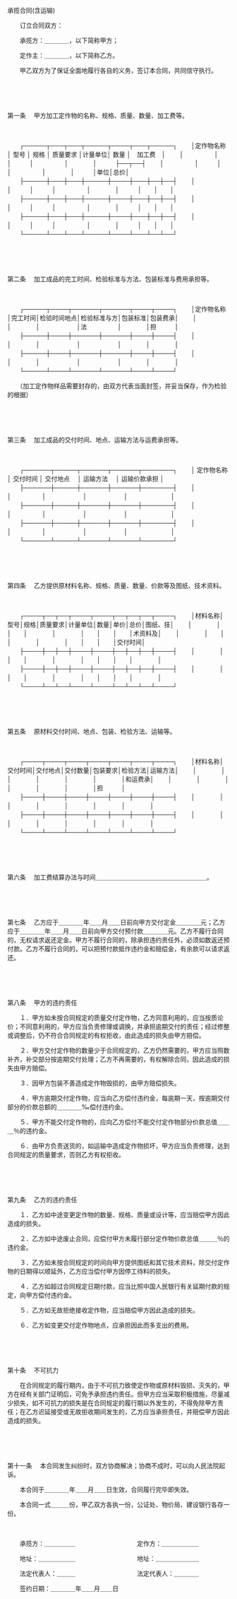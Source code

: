 



承揽合同(含运输)



 

　　订立合同双方：　　

　　承揽方：＿＿＿＿，以下简称甲方；

　　定作主：＿＿＿＿，以下简称乙方。　　

　　甲乙双方为了保证全面地履行各自的义务，签订本合同，共同信守执行。

　　

　　

第一条
　甲方加工定作物的名称、规格、质量、数量、加工费等。

　　


　　┌─────┬───┬───┬─────┬────┬───┬─────┐
　　│定作物名称│ 型号 │ 规格 │ 质量要求 │计量单位│ 数量 │　加工费　│
　　│　　　　　│　　　│　　　│　　　　　│　　　　│　　　├──┬──┤
　　│　　　　　│　　　│　　　│　　　　　│　　　　│　　　│单位│总价│
　　├─────┼───┼───┼─────┼────┼───┼──┼──┤
　　│　　　　　│　　　│　　　│　　　　　│　　　　│　　　│　　│　　│
　　├─────┼───┼───┼─────┼────┼───┼──┼──┤
　　│　　　　　│　　　│　　　│　　　　　│　　　　│　　　│　　│　　│
　　├─────┼───┼───┼─────┼────┼───┼──┼──┤
　　│　　　　　│　　　│　　　│　　　　　│　　　　│　　　│　　│　　│
　　└─────┴───┴───┴─────┴────┴───┴──┴──┘
　　


　　

　　

第二条
　加工成品的完工时间、检验标准与方法、包装标准与费用承担等。

　　


　　┌─────┬────┬──────┬──────┬────┬────┐
　　│定作物名称│完工时间│检验时间地点│检验标准与方│包装标准│包装费承│
　　│　　　　　│　　　　│　　　　　　│法　　　　　│　　　　│担　　　│
　　├─────┼────┼──────┼──────┼────┼────┤
　　│　　　　　│　　　　│　　　　　　│　　　　　　│　　　　│　　　　│
　　├─────┼────┼──────┼──────┼────┼────┤
　　│　　　　　│　　　　│　　　　　　│　　　　　　│　　　　│　　　　│
　　└─────┴────┴──────┴──────┴────┴────┘
　　


　　（加工定作物样品需要封存的，由双方代表当面封签，并妥当保存，作为检验的根据）

　　

　　

第三条
　加工成品的交付时间、地点、运输方法与运费承担等。

　　


　　┌──────┬─────┬──────┬──────┬───────┐
　　│ 定作物名称 │ 交付时间 │ 交付地点　 │ 运输方法　 │ 运输价款承担 │
　　├──────┼─────┼──────┼──────┼───────┤
　　│　　　　　　│　　　　　│　　　　　　│　　　　　　│　　　　　　　│
　　├──────┼─────┼──────┼──────┼───────┤
　　│　　　　　　│　　　　　│　　　　　　│　　　　　　│　　　　　　　│
　　├──────┼─────┼──────┼──────┼───────┤
　　│　　　　　　│　　　　　│　　　　　　│　　　　　　│　　　　　　　│
　　└──────┴─────┴──────┴──────┴───────┘
　　


　　

　　

第四条
　乙方提供原材料名称、规格、质量、数量、价款等及图纸、技术资料。

　　


　　┌────┬──┬──┬────┬────┬──┬──┬──┬────┐
　　│材料名称│型号│规格│质量要求│计量单位│数量│单价│总价│图纸、技│
　　│　　　　│　　│　　│　　　　│　　　　│　　│　　│　　│术资料及│
　　│　　　　│　　│　　│　　　　│　　　　│　　│　　│　　│交付时间│
　　├────┼──┼──┼────┼────┼──┼──┼──┼────┤
　　│　　　　│　　│　　│　　　　│　　　　│　　│　　│　　│　　　　│
　　├────┼──┼──┼────┼────┼──┼──┼──┼────┤
　　│　　　　│　　│　　│　　　　│　　　　│　　│　　│　　│　　　　│
　　└────┴──┴──┴────┴────┴──┴──┴──┴────┘
　　


　　

　　

第五条
　原材料交付时间、地点、包装、检验方法、运输等。

　　


　　┌────┬────┬────┬────┬────┬────┬────┐
　　│材料名称│交付时间│交付地点│交付数量│包装要求│检验方法│运输方法│
　　│　　　　│　　　　│　　　　│　　　　│　　　　│　　　　│和运费承│
　　│　　　　│　　　　│　　　　│　　　　│　　　　│　　　　│担　　　│
　　├────┼────┼────┼────┼────┼────┼────┤
　　│　　　　│　　　　│　　　　│　　　　│　　　　│　　　　│　　　　│
　　├────┼────┼────┼────┼────┼────┼────┤
　　│　　　　│　　　　│　　　　│　　　　│　　　　│　　　　│　　　　│
　　└────┴────┴────┴────┴────┴────┴────┘
　　


　　

　　

第六条
　加工费结算办法与时间＿＿＿＿＿＿＿＿＿＿＿＿＿＿＿＿＿＿。

　　

　　

第七条
　乙方应于＿＿＿＿年＿＿月＿＿日前向甲方交付定金＿＿＿＿元；乙方应于＿＿＿＿年＿＿月＿＿日前向甲方交付预付款＿＿＿＿元。乙方不履行合同的，无权请求返还定金。甲方不履行合同的，除承担违约责任外，必须如数返还预付款。乙方不履行合同的，可以把预付款抵作违约金和赔偿金，有余款可以请求返还。

　　

　　

第八条
　甲方的违约责任

　　１．甲方如未按合同规定的质量交付定作物，乙方同意利用的，应当按质论价；不同意利用的，甲方应当负责修理或调换，并承担逾期交付的责任；经过修整或调整后，仍不符合合同规定的有权拒收，由此造成的损失由甲方赔偿。

　　２．甲方交付定作物的数量少于合同规定的，乙方仍然需要的，甲方应当照数补齐，补交部分按逾期交付处理；乙方不再需要的，有权解除合同，因此造成的损失由甲方赔偿。

　　３．因甲方包装不善造成定作物毁损的，由甲方赔偿损失。

　　４．甲方逾期交付定作物，应当向乙方偿付违约金，每逾期一天，按逾期交付部分的价款总额的＿＿＿＿‰偿付违约金。

　　５．甲方不能交付定作物的，应向乙方偿付不能交付定作物部分价款总值＿＿＿％的违约金。

　　６．由甲方负责送货的，如运输中造成定作物损坏，甲方应当负责修理，达到合同规定的质量要求，否则乙方有权拒收。

　　

　　

第九条
　乙方的违约责任

　　１．乙方如中途变更定作物的数量、规格、质量或设计等，应当赔偿甲方因此造成的损失。

　　２．乙方如中途废止合同，应偿付甲方未履行部分定作物价款总值＿＿＿％的违约金。

　　３．乙方如未按合同规定的时间向甲方提供图纸和其它技术资料，除交付定作物的日期得以顺延外，乙方应当偿付甲方因停工待料的损失。

　　４．乙方如超过合同规定日期付款，应当比照中国人民银行有关延期付款的规定，向甲方偿付违约金。

　　５．乙方如无故拒绝接收定作物，应当赔偿甲方因此造成的损失。

　　６．乙方如变更交付定作物地点，应承担因此而多支出的费用。

　　

　　

第十条
　不可抗力

　　在合同规定的履行期内，由于不可抗力致使定作物或原材料毁损、灭失的，甲方在经有关部门证明后，可免予承担违约责任。但甲方应当采取积极措施，尽量减少损失，如不可抗力的损失是在合同规定的履行期以外发生的，不得免除甲方责任；在乙方迟延接受或无故拒收期间发生的，乙方应当承担责任，并赔偿甲方因此造成的损失。

　　

　　

第十一条
　本合同发生纠纷时，双方协商解决；协商不成时，可以向人民法院起诉。

　　本合同于＿＿＿＿年＿＿月＿＿日生效，合同履行完毕即失效。

　　本合同一式＿＿＿份，甲乙双方各执一份，公证处、物价局、建设银行各存一份。　　

　　

　　承揽方：＿＿＿＿＿　　　　　　　　　　定作方：＿＿＿＿＿＿

　　地址：＿＿＿＿＿＿　　　　　　　　　　地址：＿＿＿＿＿＿＿

　　法定代表人：＿＿＿　　　　　　　　　　法定代表人：＿＿＿＿　　　　　　　　　　　　　　　　　　　　

　　签约日期：＿＿＿＿年＿＿月＿＿日

　　